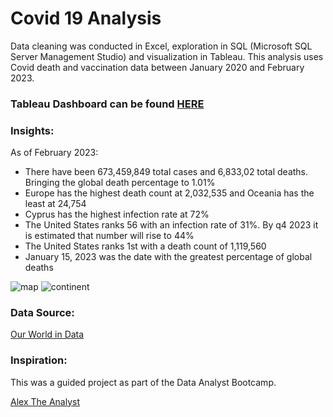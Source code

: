 # Covid 19 Analysis 

Data cleaning was conducted in Excel, exploration in SQL (Microsoft SQL Server Management Studio) and visualization in Tableau. This analysis uses Covid death and vaccination data between January 2020 and February 2023.
### Tableau Dashboard can be found [HERE](https://public.tableau.com/app/profile/jacqueline.alsina/viz/Covid19Project_16783050797590/Dashboard)
 

### Insights: 
As of February 2023: 
- There have been 673,459,849 total cases and 6,833,02 total deaths. Bringing the global death percentage to 1.01% 
- Europe has the highest death count at 2,032,535 and Oceania has the least at 24,754 
- Cyprus has the highest infection rate at 72% 
- The United States ranks 56 with an infection rate of 31%. By q4 2023 it is estimated that number will rise to 44%
- The United States ranks 1st with a death count of 1,119,560 
- January 15, 2023 was the date with the greatest percentage of global deaths 

![map](https://user-images.githubusercontent.com/126612115/234630441-436f6285-af33-4a9e-aaee-95423d55ed85.png)
![continent](https://user-images.githubusercontent.com/126612115/234630520-1096ab9a-13bb-40ea-a8e0-b7813a6ba95f.png)

### Data Source: 
[Our World in Data](https://ourworldindata.org/covid-deaths)
### Inspiration: 
This was a guided project as part of the Data Analyst Bootcamp.

[Alex The Analyst](https://github.com/AlexTheAnalyst)
